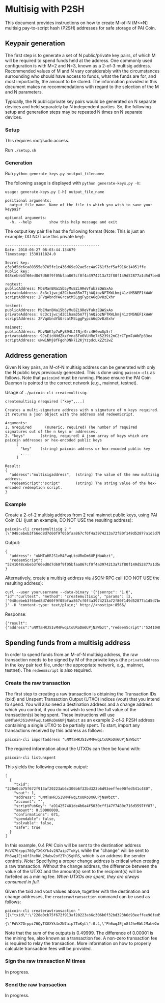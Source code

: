 Multisig with P2SH
==================

This document provides instructions on how to create M-of-N (M<=N) multisig
pay-to-script hash (P2SH) addresses for safe storage of PAI Coin.

Keypair generation
------------------

The first step is to generate a set of N public/private key pairs, of which M will be 
required to spend funds held at the address. One commonly used configuration is with M=2 and N=3,
known as a 2-of-3 multisig address. Recommended values of M and N vary considerably with
the circumstances surrounding who should have access to funds, what the funds are for,
and most importantly, the amount to be stored. The information provided in this document makes
no recommendations with regard to the selection of the M and N parameters.

Typically, the N public/private key pairs would be generated on N separate devices and
held separately by N independent parties. So, the following setup and generation steps may be
repeated N times on N separate devices.

### Setup

This requires root/sudo access.

Run `./setup.sh`

### Generation

Run `python generate-keys.py <output_filename>`

The following usage is displayed with `python generate-keys.py -h`:

```
usage: generate-keys.py [-h] output_file_name

positional arguments:
  output_file_name  Name of the file in which you wish to save your keypair

optional arguments:
  -h, --help        show this help message and exit
```

The output key pair file has the following format (Note: This is just an example; DO NOT use this private key):
```
-------------------------------------------
Date: 2018-06-27 08:03:44.134679
Timestamp: 1530111824.0

Secret key: e3e3d5dc6ca80355e0705fc1c436d69e92ae5cc4a9761f3cf5af916c14051ffe
Public key: 048cebeb3f66ed8d7d60f9f05bfaa867cf0f4a3974213a72f80f149d52877a1d5d7be4bb7a3c6dc1c9330ad6d930cca058201e6ba90a7777a465f50a58d38c07e1

regtest:
publicAddress: MbEManBNa15b5yMuBZi9ReVfukzEQWSxAo
privateAddress: 8c3c1jwcjdZCiham35m7TjhAQiozNFTKWLhmj41ztMSNEF1kWAW
scriptAddress: 2FVqAbndYAGrcatM5LggFypcA6qDv8zExhr

testnet:
publicAddress: MbEManBNa15b5yMuBZi9ReVfukzEQWSxAo
privateAddress: 8c3c1jwcjdZCiham35m7TjhAQiozNFTKWLhmj41ztMSNEF1kWAW
scriptAddress: 2FVqAbndYAGrcatM5LggFypcA6qDv8zExhr

mainnet:
publicAddress: PbvNWKfp7uPyB94LJfNjrGrc4HGwwSp5rf
privateAddress: 9JsEicNHdZkxYvna5Fo6VUHRe7k5239i2mC2rCTpm7aWbFp33ea
scriptAddress: uNw1NMj8fFgohDNk7i2KjYzpdcLkZZt2wZ
```

Address generation
------------------

Given N key pairs, an M-of-N multisig address can be generated with only the N public keys previously generated.
This is done using `paicoin-cli` as follows. Note that `paicoind` must be running. Please ensure the PAI Coin
Daemon is pointed to the correct network (e.g., mainnet, testnet).

Usage of `./paicoin-cli createmultisig`:
```
createmultisig nrequired ["key",...]

Creates a multi-signature address with n signature of m keys required.
It returns a json object with the address and redeemScript.

Arguments:
1. nrequired      (numeric, required) The number of required signatures out of the n keys or addresses.
2. "keys"       (string, required) A json array of keys which are paicoin addresses or hex-encoded public keys
     [
       "key"    (string) paicoin address or hex-encoded public key
       ,...
     ]

Result:
{
  "address":"multisigaddress",  (string) The value of the new multisig address.
  "redeemScript":"script"       (string) The string value of the hex-encoded redemption script.
}
```

### Example

Create a 2-of-2 multisig address from 2 real mainnet public keys, using PAI Coin CLI (just an example, DO NOT USE the resulting address):
```
paicoin-cli createmultisig 2 "[\"048cebeb3f66ed8d7d60f9f05bfaa867cf0f4a3974213a72f80f149d52877a1d5d7be4bb7a3c6dc1c9330ad6d930cca058201e6ba90a7777a465f50a58d38c07e1\",\"04cfa9429bc27d41a425ebf077a26807f540a40d07ebb3d6db48032e08112a28533712cb90d139334bbd6879b8f9f81dbefe16b2d6337c644ae77cd988120cda47\"]"
```

Output:
```
{
  "address": "uNMTaHRJS1vM4FwqLtoURoDm6UPjNaWbzt",
  "redeemScript": "5241048cebeb3f66ed8d7d60f9f05bfaa867cf0f4a3974213a72f80f149d52877a1d5d7be4bb7a3c6dc1c9330ad6d930cca058201e6ba90a7777a465f50a58d38c07e14104cfa9429bc27d41a425ebf077a26807f540a40d07ebb3d6db48032e08112a28533712cb90d139334bbd6879b8f9f81dbefe16b2d6337c644ae77cd988120cda4752ae"
}
```

Alternatively, create a multisig address via JSON-RPC call (DO NOT USE the resulting address):
```
curl --user yourusername --data-binary '{"jsonrpc": "1.0", "id":"curltest", "method": "createmultisig", "params": [2, ["048cebeb3f66ed8d7d60f9f05bfaa867cf0f4a3974213a72f80f149d52877a1d5d7be4bb7a3c6dc1c9330ad6d930cca058201e6ba90a7777a465f50a58d38c07e1","04cfa9429bc27d41a425ebf077a26807f540a40d07ebb3d6db48032e08112a28533712cb90d139334bbd6879b8f9f81dbefe16b2d6337c644ae77cd988120cda47"]] }' -H 'content-type: text/plain;' http://<hostip>:8566/
```

Response:
```
{"result":{"address":"uNMTaHRJS1vM4FwqLtoURoDm6UPjNaWbzt","redeemScript":"5241048cebeb3f66ed8d7d60f9f05bfaa867cf0f4a3974213a72f80f149d52877a1d5d7be4bb7a3c6dc1c9330ad6d930cca058201e6ba90a7777a465f50a58d38c07e14104cfa9429bc27d41a425ebf077a26807f540a40d07ebb3d6db48032e08112a28533712cb90d139334bbd6879b8f9f81dbefe16b2d6337c644ae77cd988120cda4752ae"},"error":null,"id":"curltest"}
```

Spending funds from a multisig address 
--------------------------------------

In order to spend funds from an M-of-N multisig address, the raw transaction needs to be signed by M of the 
private keys (the `privateAddress` in the key pair text file, under the appropriate network, e.g., mainnet, testnet).
The `redeemScript` is also required.

### Create the raw transaction

The first step to creating a raw transaction is obtaining the Transaction IDs (txid) and Unspent Transaction Output (UTXO) 
indices (vout) that you intend to spend. You will also need a destination address and a change address which you control,
if you do not wish to send the full value of the transaction(s) being spent. These instructions will use `uNMTaHRJS1vM4FwqLtoURoDm6UPjNaWbzt`
as an example 2-of-2 P2SH address containing a single UTXO to be partially spent. To start, import any transactions received
by this address as follows:

```
paicoin-cli importaddress "uNMTaHRJS1vM4FwqLtoURoDm6UPjNaWbzt"
```

The required information about the UTXOs can then be found with:
```
paicoin-cli listunspent
```

This yields the following example output:
```
[
  {
    "txid": "228e0cb75f672f913af20223ab6c306b6f32bd323b6d93eeffee90fed541c480",
    "vout": 1,
    "address": "uNMTaHRJS1vM4FwqLtoURoDm6UPjNaWbzt",
    "account": "",
    "scriptPubKey": "a914257481de4b6a4f5030cff147f7480c716d3597ff87",
    "amount": 0.50000000,
    "confirmations": 671,
    "spendable": false,
    "solvable": false,
    "safe": true
  }
] 
```

In this example, 0.4 PAI Coin will be sent to the destination address `PdVX7Grppi76QyTXGXYk4v2N7aip7ToKyL` while the "change"
will be sent to `Ph6wqJEjn8fJheRWL2Mabw2of2ThJSgHRS`, which is an address the sender controls. *Note:* Specifying a proper
change address is critical when creating a raw transaction. Without the change address, the difference between the value of
the UTXO and the amount(s) sent to the recipient(s) will be forfeited as a mining fee. *When UTXOs are spent, they are always
consumed in full.* 

Given the txid and vout values above, together with the destination and change addresses, the `createrawtransaction` command
can be used as follows:
```
paicoin-cli createrawtransaction "[{\"txid\":\"228e0cb75f672f913af20223ab6c306b6f32bd323b6d93eeffee90fed541c480\",\"vout\":1}]" "{\"PdVX7Grppi76QyTXGXYk4v2N7aip7ToKyL\":0.4,\"Ph6wqJEjn8fJheRWL2Mabw2of2ThJSgHRS\":0.09999}"
```

Note that the sum of the outputs is 0.49999. The difference of 0.00001 is the mining fee, also known as a transaction fee. A non-zero
transaction fee is required to relay the transaction. More information on how to properly calculate transaction fees will be provided.

### Sign the raw transaction M times

In progress.

### Send the raw transaction

In progress.

